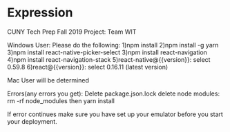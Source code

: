 # Expression
CUNY Tech Prep Fall 2019 Project: Team WIT

Windows User:
Please do the following:
1)npm install
2)npm install -g yarn
3)npm install react-native-picker-select
3)npm install react-navigation
4)npm install react-navigation-stack
5)react-native@{{version}}: select 0.59.8
6)react@{{version}}: select 0.16.11 (latest version)

Mac User will be determined

Errors(any errors you get): 
Delete package.json.lock
delete node modules: rm -rf node_modules
then yarn install

If error continues make sure you have set up your emulator before you start your deployment.
